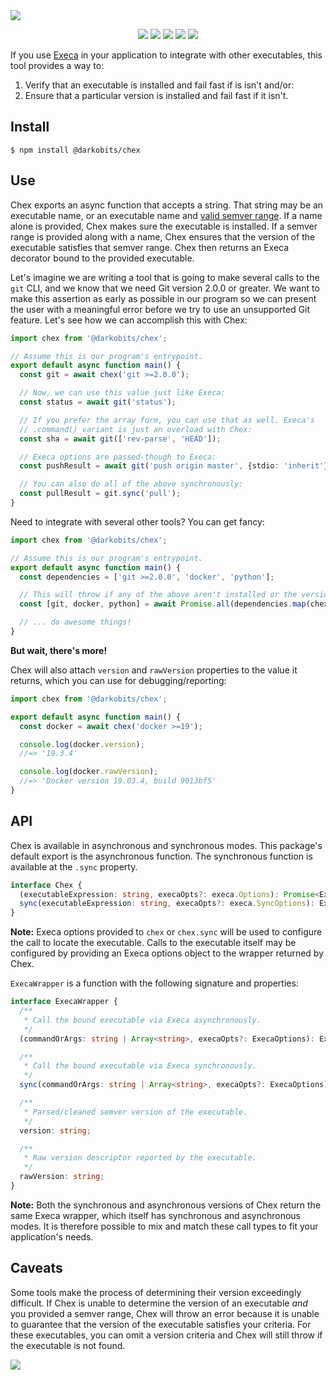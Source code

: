 <a href="#top" id="top">
  <img src="https://user-images.githubusercontent.com/441546/68451993-d6036600-01a5-11ea-89cb-61811521229e.png" style="max-width: 100%;">
</a>
<p align="center">
  <a href="https://www.npmjs.com/package/@darkobits/chex"><img src="https://img.shields.io/npm/v/@darkobits/chex.svg?style=flat-square"></a>
  <a href="https://github.com/darkobits/chex/actions"><img src="https://img.shields.io/endpoint?url=https://aws.frontlawn.net/ga-shields/darkobits/chex&style=flat-square"></a>
  <a href="https://www.codacy.com/app/darkobits/chex"><img src="https://img.shields.io/codacy/coverage/7db80a17ba84452a8c619fdf34c9c447.svg?style=flat-square"></a>
  <a href="https://david-dm.org/darkobits/chex"><img src="https://img.shields.io/david/darkobits/chex.svg?style=flat-square"></a>
  <a href="https://conventionalcommits.org"><img src="https://img.shields.io/badge/conventional%20commits-1.0.0-FB5E85.svg?style=flat-square"></a>
</p>

If you use [Execa](https://github.com/sindresorhus/execa) in your application to
integrate with other executables, this tool provides a way to:

1. Verify that an executable is installed and fail fast if is isn't and/or:
2. Ensure that a particular version is installed and fail fast if it isn't.

## Install

```
$ npm install @darkobits/chex
```

## Use

Chex exports an async function that accepts a string. That string may be an
executable name, or an executable name and [valid semver range](https://devhints.io/semver).
If a name alone is provided, Chex makes sure the executable is installed. If a
semver range is provided along with a name, Chex ensures that the version of the
executable satisfies that semver range. Chex then returns an Execa decorator
bound to the provided executable.

Let's imagine we are writing a tool that is going to make several calls to the
`git` CLI, and we know that we need Git version 2.0.0 or greater. We want to
make this assertion as early as possible in our program so we can present the
user with a meaningful error before we try to use an unsupported Git feature.
Let's see how we can accomplish this with Chex:

```ts
import chex from '@darkobits/chex';

// Assume this is our program's entrypoint.
export default async function main() {
  const git = await chex('git >=2.0.0');

  // Now, we can use this value just like Execa:
  const status = await git('status');

  // If you prefer the array form, you can use that as well. Execa's
  // .command() variant is just an overload with Chex:
  const sha = await git(['rev-parse', 'HEAD']);

  // Execa options are passed-though to Execa:
  const pushResult = await git('push origin master', {stdio: 'inherit'});

  // You can also do all of the above synchronously:
  const pullResult = git.sync('pull');
}
```

Need to integrate with several other tools? You can get fancy:

```ts
import chex from '@darkobits/chex';

// Assume this is our program's entrypoint.
export default async function main() {
  const dependencies = ['git >=2.0.0', 'docker', 'python'];

  // This will throw if any of the above aren't installed or the version isn't satisfied.
  const [git, docker, python] = await Promise.all(dependencies.map(chex));

  // ... do awesome things!
}
```

**But wait, there's more!**

Chex will also attach `version` and `rawVersion` properties to the value it
returns, which you can use for debugging/reporting:

```ts
import chex from '@darkobits/chex';

export default async function main() {
  const docker = await chex('docker >=19');

  console.log(docker.version);
  //=> '19.3.4'

  console.log(docker.rawVersion);
  //=> 'Docker version 19.03.4, build 9013bf5'
}
```

## API

Chex is available in asynchronous and synchronous modes. This package's default
export is the asynchronous function. The synchronous function is available at
the `.sync` property.


```ts
interface Chex {
  (executableExpression: string, execaOpts?: execa.Options): Promise<ExecaWrapper>;
  sync(executableExpression: string, execaOpts?: execa.SyncOptions): ExecaWrapper;
}
```

**Note:** Execa options provided to `chex` or `chex.sync` will be used to
configure the call to locate the executable. Calls to the executable itself may
be configured by providing an Execa options object to the wrapper returned by
Chex.

`ExecaWrapper` is a function with the following signature and properties:

```ts
interface ExecaWrapper {
  /**
   * Call the bound executable via Execa asynchronously.
   */
  (commandOrArgs: string | Array<string>, execaOpts?: ExecaOptions): ExecaChildProcess;

  /**
   * Call the bound executable via Execa synchronously.
   */
  sync(commandOrArgs: string | Array<string>, execaOpts?: ExecaOptions): ExecaSyncReturnValue;

  /**
   * Parsed/cleaned semver version of the executable.
   */
  version: string;

  /**
   * Raw version descriptor reported by the executable.
   */
  rawVersion: string;
}
```

**Note:** Both the synchronous and asynchronous versions of Chex return the
same Execa wrapper, which itself has synchronous and asynchronous modes. It is
therefore possible to mix and match these call types to fit your application's
needs.

## Caveats

Some tools make the process of determining their version exceedingly difficult.
If Chex is unable to determine the version of an executable _and_ you provided a
semver range, Chex will throw an error because it is unable to guarantee that
the version of the executable satisfies your criteria. For these executables,
you can omit a version criteria and Chex will still throw if the executable is
not found.

<a href="#top">
  <img src="https://user-images.githubusercontent.com/441546/69777002-41ac7380-1153-11ea-85a4-88184f8c9975.png" style="max-width: 100%;">
</a>
